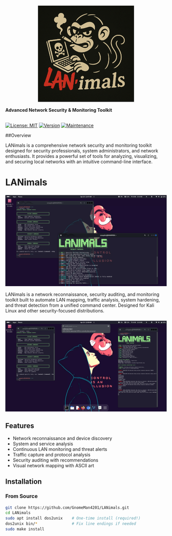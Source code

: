  <p align="center">
  <img src="docs/assets/LANIMALS_LOGO.png" alt="LANimals Logo" width="300"/>
</p>    <strong>Advanced Network Security & Monitoring Toolkit</strong>
  <br><br>

  <!-- Badges will go here once set up -->
  [![License: MIT](https://img.shields.io/badge/License-MIT-blue.svg)](https://opensource.org/licenses/MIT)
  [![Version](https://img.shields.io/badge/version-1.0.0-green.svg)](./VERSION)
  [![Maintenance](https://img.shields.io/badge/Maintained%3F-yes-brightgreen.svg)](https://github.com/GnomeMan4201/LANimals/graphs/commit-activity)
</div>

##Overview

LANimals is a comprehensive network security and monitoring toolkit designed for security professionals, system administrators, and network enthusiasts. It provides a powerful set of tools for analyzing, visualizing, and securing local networks with an intuitive command-line interface.                                                                                                                                                                            

 # LANimals   
 
### 
![Threat Hunter](docs/screenshots/originals/threat1.png)

LANimals is a network reconnaissance, security auditing, and monitoring toolkit built to automate LAN mapping, traffic analysis, system hardening, and threat detection from a unified command center. Designed for Kali Linux and other security-focused distributions.

### 
![Network Map](docs/screenshots/originals/netmap1.png)

## Features

- Network reconnaissance and device discovery
- System and service analysis
- Continuous LAN monitoring and threat alerts
- Traffic capture and protocol analysis
- Security auditing with recommendations
- Visual network mapping with ASCII art

## Installation

### From Source
```bash
git clone https://github.com/GnomeMan4201/LANimals.git
cd LANimals
sudo apt install dos2unix    # One-time install (required!)
dos2unix bin/*               # Fix line endings if needed
sudo make install
